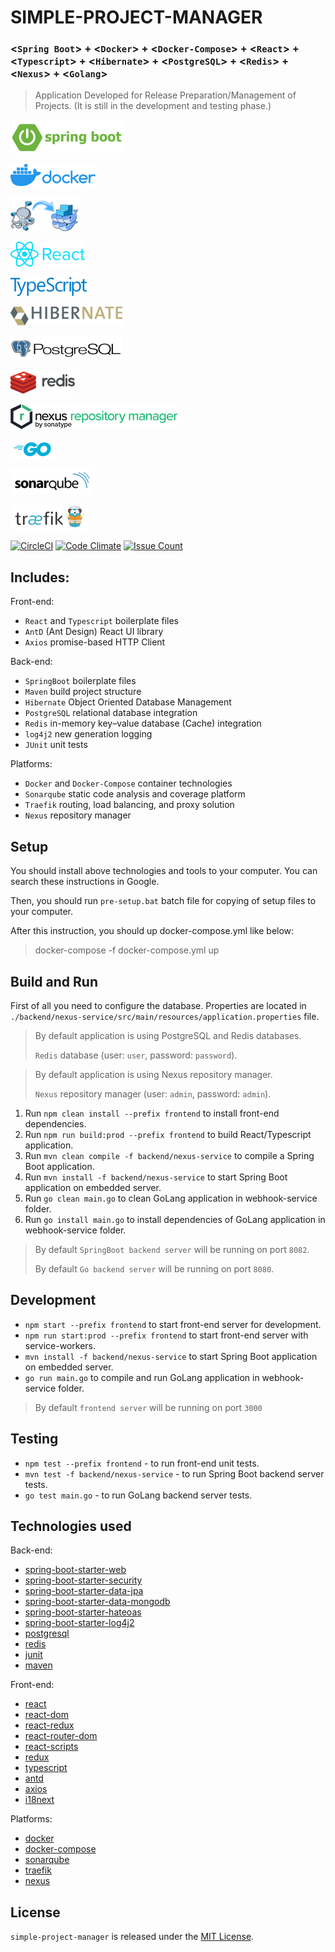 # SIMPLE-PROJECT-MANAGER 
### <`Spring Boot`> + <`Docker`> + <`Docker-Compose`> + <`React`> + <`Typescript`> + <`Hibernate`> + <`PostgreSQL`> + <`Redis`> + <`Nexus`> + <`Golang`>

> Application Developed for Release Preparation/Management of Projects. (It is still in the development and testing phase.)

![springBoot-logo](utils/images/springBootLogo.png)

![hibernate-logo](utils/images/dockerLogo.png)

![hibernate-logo](utils/images/dockerComposeLogo.png)

![react-logo](utils/images/reactLogo.png)

![typescript-logo](utils/images/typescriptLogo.png)

![hibernate-logo](utils/images/hibernateLogo.png)

![postgresql-logo](utils/images/postgresqlLogo.png)

![redis-logo](utils/images/redisLogo.png)

![nexus-logo](utils/images/nexusLogo.png)

![golang-logo](utils/images/golangLogo.png)

![sonarqube-logo](utils/images/sonarqubeLogo.png)

![traefik-logo](utils/images/traefikLogo.png)


[![CircleCI](https://dl.circleci.com/status-badge/img/gh/mr-ufukgurbuz/simple-project-manager/tree/main.svg?style=svg)](https://dl.circleci.com/status-badge/redirect/gh/mr-ufukgurbuz/simple-project-manager/tree/main)
[![Code Climate](https://codeclimate.com/github/mr-ufukgurbuz/simple-project-manager/badges/gpa.svg)](https://codeclimate.com/github/mr-ufukgurbuz/simple-project-manager)
[![Issue Count](https://codeclimate.com/github/mr-ufukgurbuz/simple-project-manager/badges/issue_count.svg)](https://codeclimate.com/github/mr-ufukgurbuz/simple-project-manager)

## Includes:

Front-end:

- `React` and `Typescript` boilerplate files
- `AntD` (Ant Design) React UI library
- `Axios` promise-based HTTP Client

Back-end:

- `SpringBoot` boilerplate files
- `Maven` build project structure
- `Hibernate` Object Oriented Database Management 
- `PostgreSQL` relational database integration
- `Redis` in-memory key–value database (Cache) integration
- `log4j2` new generation logging
- `JUnit` unit tests

Platforms:
- `Docker` and `Docker-Compose` container technologies
- `Sonarqube` static code analysis and coverage platform
- `Traefik` routing, load balancing, and proxy solution
- `Nexus` repository manager 

## Setup

You should install above technologies and tools to your computer. You can search these instructions in Google.

Then, you should run `pre-setup.bat` batch file for copying of setup files to your computer.

After this instruction, you should up docker-compose.yml like below:

> docker-compose -f docker-compose.yml up

## Build and Run

First of all you need to configure the database. Properties are located in `./backend/nexus-service/src/main/resources/application.properties` file.

> By default application is using PostgreSQL and Redis databases.
> 
> `Redis` database (user: `user`, password: `password`).

> By default application is using Nexus repository manager.
> 
> `Nexus` repository manager (user: `admin`, password: `admin`).


1. Run `npm clean install --prefix frontend` to install front-end dependencies.
2. Run `npm run build:prod --prefix frontend` to build React/Typescript application.
3. Run `mvn clean compile -f backend/nexus-service` to compile a Spring Boot application.
4. Run `mvn install -f backend/nexus-service` to start Spring Boot application on embedded server.
5. Run `go clean main.go` to clean GoLang application in webhook-service folder.
6. Run `go install main.go` to install dependencies of GoLang application in webhook-service folder.

> By default `SpringBoot backend server` will be running on port `8082`.
>
> By default `Go backend server` will be running on port `8080`.

## Development

- `npm start --prefix frontend` to start front-end server for development.
- `npm run start:prod --prefix frontend` to start front-end server with service-workers.
- `mvn install -f backend/nexus-service` to start Spring Boot application on embedded server.
- `go run main.go` to compile and run GoLang application in webhook-service folder.

> By default `frontend server` will be running on port `3000`

## Testing

- `npm test --prefix frontend` - to run front-end unit tests.
- `mvn test -f backend/nexus-service` - to run Spring Boot backend server tests.
- `go test main.go` - to run GoLang backend server tests.

## Technologies used

Back-end:
- [spring-boot-starter-web](https://mvnrepository.com/artifact/org.springframework.boot/spring-boot-starter-web)
- [spring-boot-starter-security](https://mvnrepository.com/artifact/org.springframework.boot/spring-boot-starter-security)
- [spring-boot-starter-data-jpa](https://mvnrepository.com/artifact/org.springframework.boot/spring-boot-starter-data-jpa)
- [spring-boot-starter-data-mongodb](https://mvnrepository.com/artifact/org.springframework.boot/spring-boot-starter-data-mongodb)
- [spring-boot-starter-hateoas](https://mvnrepository.com/artifact/org.springframework.boot/spring-boot-starter-hateoas)
- [spring-boot-starter-log4j2](https://www.postgresql.org/)
- [postgresql](https://www.postgresql.org/)
- [redis](https://redis.io/)
- [junit](https://mvnrepository.com/artifact/junit/junit)
- [maven](https://maven.apache.org/)

Front-end:
- [react](https://www.npmjs.com/package/react)
- [react-dom](https://www.npmjs.com/package/react-dom)
- [react-redux](https://www.npmjs.com/package/react-redux)
- [react-router-dom](https://www.npmjs.com/package/react-router-dom)
- [react-scripts](https://www.npmjs.com/package/react-scripts)
- [redux](https://www.npmjs.com/package/redux)
- [typescript](https://www.npmjs.com/package/typescript)
- [antd](https://www.npmjs.com/package/antd)
- [axios](https://www.npmjs.com/package/axios)
- [i18next](https://www.npmjs.com/package/i18next)

Platforms:
- [docker](https://www.docker.com/)
- [docker-compose](https://docs.docker.com/compose/)
- [sonarqube](https://www.sonarsource.com/products/sonarqube/)
- [traefik](https://traefik.io/)
- [nexus](https://www.sonatype.com/products/nexus-repository)

## License
`simple-project-manager` is released under the [MIT License](https://opensource.org/licenses/MIT).